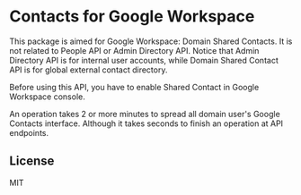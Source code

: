 # Contacts for Google Workspace

This package is aimed for Google Workspace: Domain Shared Contacts. It is not related to People API or Admin Directory API.
Notice that Admin Directory API is for internal user accounts, while Domain Shared Contact API is for global external contact directory.

Before using this API, you have to enable Shared Contact in Google Workspace console.

An operation takes 2 or more minutes to spread all domain user's Google Contacts interface. Although it takes seconds to finish an operation at API endpoints.

## License

MIT
